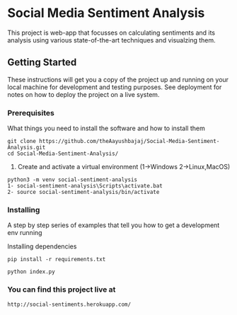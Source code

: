 # Social Media Sentiment Analysis

This project is web-app that focusses on calculating sentiments and its analysis using various state-of-the-art techniques and visualzing them.

## Getting Started

These instructions will get you a copy of the project up and running on your local machine for development and testing purposes. See deployment for notes on how to deploy the project on a live system.

### Prerequisites

What things you need to install the software and how to install them
```
git clone https://github.com/theAayushbajaj/Social-Media-Sentiment-Analysis.git
cd Social-Media-Sentiment-Analysis/
```
1. Create and activate a virtual environment (1->Windows 2->Linux,MacOS)
```
python3 -m venv social-sentiment-analysis
1- social-sentiment-analysis\Scripts\activate.bat
2- source social-sentiment-analysis/bin/activate
```


### Installing

A step by step series of examples that tell you how to get a development env running

Installing dependencies

```
pip install -r requirements.txt
```
```
python index.py
```

### You can find this project live at
```
http://social-sentiments.herokuapp.com/
```

